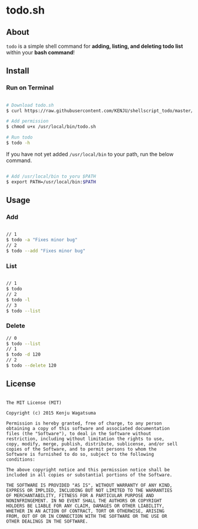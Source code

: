# todo.sh

## About

`todo` is a simple shell command for **adding, listing, and deleting todo list** within your **bash command**!

## Install

### Run on Terminal

```bash

# Download todo.sh
$ curl https://raw.githubusercontent.com/KENJU/shellscript_todo/master/todo.sh > /usr/local/bin/todo

# Add permission
$ chmod u+x /usr/local/bin/todo.sh

# Run todo
$ todo -h

```

If you have not yet added `/usr/local/bin` to your path, run the below command.

```bash

# Add /usr/local/bin to yoru $PATH
$ export PATH=/usr/local/bin:$PATH

```

## Usage

### Add

```bash

// 1
$ todo -a "Fixes minor bug"
// 2
$ todo --add "Fixes minor bug"

```

### List

```bash

// 1
$ todo
// 2
$ todo -l
// 3
$ todo --list

```

### Delete

```bash
// 0
$ todo --list
// 1
$ todo -d 120
// 2
$ todo --delete 120

```

## License

```text

The MIT License (MIT)

Copyright (c) 2015 Kenju Wagatsuma

Permission is hereby granted, free of charge, to any person 
obtaining a copy of this software and associated documentation 
files (the "Software"), to deal in the Software without 
restriction, including without limitation the rights to use, 
copy, modify, merge, publish, distribute, sublicense, and/or sell 
copies of the Software, and to permit persons to whom the 
Software is furnished to do so, subject to the following 
conditions:

The above copyright notice and this permission notice shall be 
included in all copies or substantial portions of the Software.

THE SOFTWARE IS PROVIDED "AS IS", WITHOUT WARRANTY OF ANY KIND, 
EXPRESS OR IMPLIED, INCLUDING BUT NOT LIMITED TO THE WARRANTIES 
OF MERCHANTABILITY, FITNESS FOR A PARTICULAR PURPOSE AND 
NONINFRINGEMENT. IN NO EVENT SHALL THE AUTHORS OR COPYRIGHT 
HOLDERS BE LIABLE FOR ANY CLAIM, DAMAGES OR OTHER LIABILITY, 
WHETHER IN AN ACTION OF CONTRACT, TORT OR OTHERWISE, ARISING 
FROM, OUT OF OR IN CONNECTION WITH THE SOFTWARE OR THE USE OR 
OTHER DEALINGS IN THE SOFTWARE.


```
